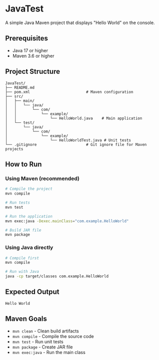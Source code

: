 # JavaTest

A simple Java Maven project that displays "Hello World" on the console.

## Prerequisites

- Java 17 or higher
- Maven 3.6 or higher

## Project Structure

```
JavaTest/
├── README.md
├── pom.xml                         # Maven configuration
├── src/
│   ├── main/
│   │   └── java/
│   │       └── com/
│   │           └── example/
│   │               └── HelloWorld.java    # Main application
│   └── test/
│       └── java/
│           └── com/
│               └── example/
│                   └── HelloWorldTest.java # Unit tests
└── .gitignore                      # Git ignore file for Maven projects
```

## How to Run

### Using Maven (recommended)

```bash
# Compile the project
mvn compile

# Run tests
mvn test

# Run the application
mvn exec:java -Dexec.mainClass="com.example.HelloWorld"

# Build JAR file
mvn package
```

### Using Java directly

```bash
# Compile first
mvn compile

# Run with Java
java -cp target/classes com.example.HelloWorld
```

## Expected Output

```
Hello World
```

## Maven Goals

- `mvn clean` - Clean build artifacts
- `mvn compile` - Compile the source code
- `mvn test` - Run unit tests
- `mvn package` - Create JAR file
- `mvn exec:java` - Run the main class